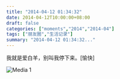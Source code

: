 ```yaml
---
title: "2014-04-12 01:34:32"
date: 2014-04-12T10:00:00+08:00
draft: false
categories: ["moments","2014","2014-04"]
tags: ["朋友圈","生活记录"]
summary: "2014-04-12 01:34:32..."
---
```


我就是爱白羊，别叫我停下来。[愉快]

![Media 1](/Moments/photos/2014-04-12/201404120134320.jpg)

